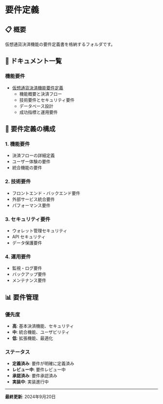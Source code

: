 # 要件定義

## 📋 概要

仮想通貨決済機能の要件定義書を格納するフォルダです。

## 📄 ドキュメント一覧

### **機能要件**
- [仮想通貨決済機能要件定義](./CRYPTO_PAYMENT_REQUIREMENTS.md)
  - 機能概要と決済フロー
  - 技術要件とセキュリティ要件
  - データベース設計
  - 成功指標と運用要件

## 🎯 要件定義の構成

### **1. 機能要件**
- 決済フローの詳細定義
- ユーザー体験の要件
- 統合機能の要件

### **2. 技術要件**
- フロントエンド・バックエンド要件
- 外部サービス統合要件
- パフォーマンス要件

### **3. セキュリティ要件**
- ウォレット管理セキュリティ
- API セキュリティ
- データ保護要件

### **4. 運用要件**
- 監視・ログ要件
- バックアップ要件
- メンテナンス要件

## 📊 要件管理

### **優先度**
- **高**: 基本決済機能、セキュリティ
- **中**: 統合機能、ユーザビリティ
- **低**: 拡張機能、最適化

### **ステータス**
- **定義済み**: 要件が明確に定義済み
- **レビュー中**: 要件レビュー中
- **承認済み**: 要件承認済み
- **実装中**: 実装進行中

---

**最終更新**: 2024年9月20日
